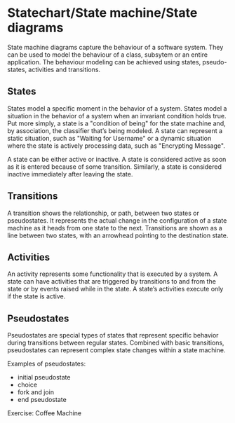 # Statechart/State machine/State diagrams

State machine diagrams capture the behaviour of a software system. They can be used to model the behaviour of a class, subsytem or an entire application.
The behaviour modeling can be achieved using states, pseudo-states, activities and transitions. 

## States

States model a specific moment in the behavior of a system. States model a situation in the behavior of a system when an invariant condition holds true. Put more simply, a state is a "condition of being" for the state machine and, by association, the classifier that’s being modeled. A state can represent a static situation, such as "Waiting for Username" or a dynamic situation where the state is actively processing data, such as "Encrypting Message".

A state can be either active or inactive. A state is considered active as soon as it is entered because of some transition. Similarly, a state is considered inactive immediately after leaving the state.

## Transitions 

A transition shows the relationship, or path, between two states or pseudostates. It represents the actual change in the configuration of a state machine as it heads from one state to the next. Transitions are shown as a line between two states, with an arrowhead pointing to the destination state. 

## Activities 

An activity represents some functionality that is executed by a system. A state can have activities that are triggered by transitions to and from the state or by events raised while in the state. A state’s activities execute only if the state is active.

## Pseudostates 

Pseudostates are special types of states that represent specific behavior during transitions between regular states. Combined with basic transitions, pseudostates can represent complex state changes within a state machine. 

Examples of pseudostates: 
- initial pseudostate
- choice
- fork and join 
- end pseudostate

Exercise:
Coffee Machine 